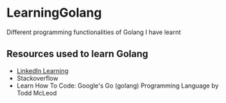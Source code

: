 # LearningGolang
Different programming functionalities of Golang I have learnt
## Resources used to learn Golang
- [LinkedIn Learning](https://www.linkedin.com/learning/go-essential-training/)
- Stackoverflow
- Learn How To Code: Google's Go (golang) Programming Language by Todd McLeod